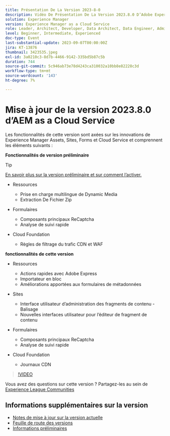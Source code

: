 ```yaml
---
title: Présentation De La Version 2023-8-0
description: Vidéo De Présentation De La Version 2023.8.0 D’Adobe Experience Manager as a Cloud Service
solution: Experience Manager
version: Experience Manager as a Cloud Service
role: Leader, Architect, Developer, Data Architect, Data Engineer, Admin, User
level: Beginner, Intermediate, Experienced
doc-type: Event
last-substantial-update: 2023-09-07T00:00:00Z
jira: KT-13876
thumbnail: 3423535.jpeg
exl-id: 3a0210c3-8d7b-4466-9142-335bd5b87c5b
duration: 744
source-git-commit: 5c946ab73e78d4243ca310032a10bb8e82228c3d
workflow-type: tm+mt
source-wordcount: '143'
ht-degree: 7%

---
```


# Mise à jour de la version 2023.8.0 d’AEM as a Cloud Service

Les fonctionnalités de cette version sont axées sur les innovations de Experience Manager Assets, Sites, Forms et Cloud Service et comprennent les éléments suivants :

**Fonctionnalités de version préliminaire**

>[!TIP]
>
>[En savoir plus sur la version préliminaire et sur comment l’activer.](https://experienceleague.adobe.com/docs/experience-manager-cloud-service/content/release-notes/prerelease.html?lang=fr)

* Ressources
   * Prise en charge multilingue de Dynamic Media
   * Extraction De Fichier Zip

* Formulaires
   * Composants principaux ReCaptcha
   * Analyse de suivi rapide

* Cloud Foundation
   * Règles de filtrage du trafic CDN et WAF

**fonctionnalités de cette version**

* Ressources
   * Actions rapides avec Adobe Express
   * Importateur en bloc
   * Améliorations apportées aux formulaires de métadonnées

* Sites
   * Interface utilisateur d’administration des fragments de contenu - Balisage
   * Nouvelles interfaces utilisateur pour l’éditeur de fragment de contenu

* Formulaires
   * Composants principaux ReCaptcha
   * Analyse de suivi rapide

* Cloud Foundation
   * Journaux CDN

>[!VIDEO](https://video.tv.adobe.com/v/3423535/?learn=on)

Vous avez des questions sur cette version ?  Partagez-les au sein de [Experience League Communities](https://adobe.ly/3syyBwe)

## Informations supplémentaires sur la version

* [Notes de mise à jour sur la version actuelle](https://experienceleague.adobe.com/docs/experience-manager-cloud-service/content/release-notes/home.html?lang=fr)
* [Feuille de route des versions](https://experienceleague.adobe.com/docs/experience-manager-release-information/aem-release-updates/update-releases-roadmap.html?lang=fr)
* [Informations préliminaires](https://experienceleague.adobe.com/docs/experience-manager-cloud-service/content/release-notes/prerelease.html?lang=fr)
